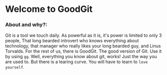 # Welcome to GoodGit
### About and why?:
Git is a tool we touch daily. As powerful as it is, it's power is limited to only 3 people, That long bearded introvert who knows everything about technology, that manager who really likes your long bearded guy, and Linus Torvalds. For the rest of us, there is GoodGit. The good version of Git. Use it by using `gg`. Well, everything you know about git, works! Just the way you are used to. But there is a learing curve. You will have to learn to `love yourself`.